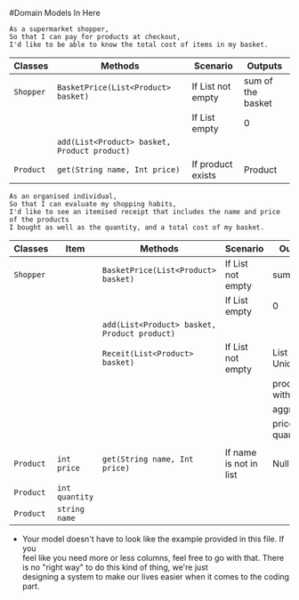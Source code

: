 #Domain Models In Here

```
As a supermarket shopper,
So that I can pay for products at checkout,
I'd like to be able to know the total cost of items in my basket.
```

| Classes         | Methods                                     | Scenario               | Outputs            |
|-----------------|---------------------------------------------|------------------------|--------------------|
| `Shopper`       | `BasketPrice(List<Product> basket)`         | If List not empty      | sum of the basket  |
|                 |                                             | If List empty          | 0                  |
|                 | `add(List<Product> basket, Product product)`|                        |                    |
| `Product`       | `get(String name, Int price)`               | If product exists      | Product            |


```
As an organised individual,
So that I can evaluate my shopping habits,
I'd like to see an itemised receipt that includes the name and price of the products
I bought as well as the quantity, and a total cost of my basket.
```

| Classes         |   Item        | Methods                                     | Scenario               | Outputs         |
|-----------------|---------------|---------------------------------------------|------------------------|-----------------|
| `Shopper`       |               | `BasketPrice(List<Product> basket)`         | If List not empty      | sum             |
|                 |               |                                             | If List empty          | 0               |
|                 |               | `add(List<Product> basket, Product product)`|                        |                 |
|                 |               | `Receit(List<Product> basket)`              | If List not empty      | List of Unique  |
|                 |               |                                             |                        | products with   |
|                 |               |                                             |                        | aggregated      |
|                 |               |                                             |                        | price & quantity|
|                 |               |                                             |                        |                 |
| `Product`       |`int price`    | `get(String name, Int price)`               | If name is not in list | Null            |
| `Product`       |`int quantity` |                                             |                        |                 |
| `Product`       |`string name`  |                                             |                        |                 |

	
- Your model doesn't have to look like the example provided in this file. If you   
  feel like you need more or less columns, feel free to go with that. 
  There is no "right way" to do this kind of thing, we're just   
  designing a system to make our lives easier when it comes to the coding part.